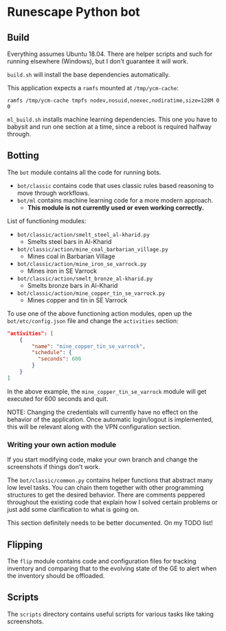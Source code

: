 # Runescape Python bot

## Build

Everything assumes Ubuntu 18.04. 
There are helper scripts and such for running elsewhere (Windows), 
but I don't guarantee it will work.

`build.sh` will install the base dependencies automatically.

This application expects a `ramfs` mounted at `/tmp/ycm-cache`:

```
ramfs /tmp/ycm-cache tmpfs nodev,nosuid,noexec,nodiratime,size=128M 0 0
```

`ml_build.sh` installs machine learning dependencies.
This one you have to babysit and run one section at a time,
since a reboot is required halfway through.

## Botting

The `bot` module contains all the code for running bots.
* `bot/classic` contains code that uses classic rules based reasoning
to move through workflows.
* `bot/ml` contains machine learning code for a more modern approach.
  * **This module is not currently used or even working correctly.**

List of functioning modules:
 * `bot/classic/action/smelt_steel_al-kharid.py`
   * Smelts steel bars in Al-Kharid
 * `bot/classic/action/mine_coal_barbarian_village.py`
   * Mines coal in Barbarian Village
 * `bot/classic/action/mine_iron_se_varrock.py`
   * Mines iron in SE Varrock
 * `bot/classic/action/smelt_bronze_al-kharid.py`
   * Smelts bronze bars in Al-Kharid
 * `bot/classic/action/mine_copper_tin_se_varrock.py`
   * Mines copper and tin in SE Varrock
   
To use one of the above functioning action modules, 
open up the `bot/etc/config.json` file and change the `activities` section:

```json
"activities": [
    {
        "name": "mine_copper_tin_se_varrock",
        "schedule": {
          "seconds": 600
        }
    }
]
```

In the above example, 
the `mine_copper_tin_se_varrock` 
module will get executed for 600 seconds and quit.

NOTE: Changing the credentials will currently have no effect
on the behavior of the application.
Once automatic login/logout is implemented,
this will be relevant along with the VPN configuration section.  

### Writing your own action module

If you start modifying code, 
make your own branch and change the screenshots if things don't work.

The `bot/classic/common.py` contains helper functions that abstract many low level tasks.
You can chain them together with other programming structures
to get the desired behavior. 
There are comments peppered throughout the existing code that explain 
how I solved certain problems or just add some clarification to what is going on.

This section definitely needs to be better documented. On my TODO list!

## Flipping

The `flip` module contains code and configuration files for tracking
inventory and comparing that to the evolving state of the GE
to alert when the inventory should be offloaded.

## Scripts

The `scripts` directory contains useful scripts for various tasks like
taking screenshots.
